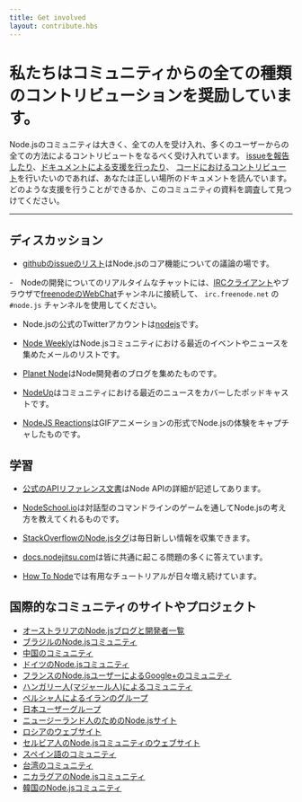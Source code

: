```yaml
---
title: Get involved
layout: contribute.hbs
---
```


<!--
# We encourage all kinds of contribution from the community.
-->
# 私たちはコミュニティからの全ての種類のコントリビューションを奨励しています。

<!--
The Node.js community is large, inclusive, and excited to enable as many users
to contribute in whatever way they can. If you want to [report an
issue](https://github.com/nodejs/node/issues), [help with
documentation](/en/get-involved/contribute/) or [contribute to the code
base](/en/get-involved/development/) of the project, you’ve come to the
right place. Explore our community resources to find out how you can help:
-->

Node.jsのコミュニティは大きく、全ての人を受け入れ、多くのユーザーからの全ての方法によるコントリビュートをなるべく受け入れています。
[issueを報告したり](https://github.com/nodejs/node/issues)、[ドキュメントによる支援を行ったり](/ja/get-involved/contribute/)、
[コードにおけるコントリビュート](/ja/get-involved/development/)を行いたいのであれば、あなたは正しい場所のドキュメントを読んでいます。
どのような支援を行うことができるか、このコミュニティの資料を調査して見つけてください。

<hr>

<!--
## Discussion
-->

## ディスカッション

<!--
- The [github issues list](https://github.com/nodejs/node/issues) the place for discussion of Node.js core features

- For real-time chat about Node development go to `irc.freenode.net` in the `#node.js` channel with an [IRC client](http://en.wikipedia.org/wiki/Comparison_of_Internet_Relay_Chat_clients) or connect in your web browser to the channel using [freenode's WebChat](http://webchat.freenode.net/?channels=node.js).

- The official Node.js Twitter account is [nodejs](https://twitter.com/nodejs)

- [Node Weekly](http://nodeweekly.com) is an email list that gathers up the latest events and news from around the Node.js community.

- [Planet Node](http://planetnodejs.com) is an aggregator of Node developer blogs.

- [NodeUp](http://nodeup.com) is a podcast covering the latest Node news in the community.

- [NodeJS Reactions](http://nodejsreactions.tumblr.com) captures the Node.js experience in the form of animated GIFs.
-->

- [githubのissueのリスト](https://github.com/nodejs/node/issues)はNode.jsのコア機能についての議論の場です。

-　Nodeの開発についてのリアルタイムなチャットには、[IRCクライアント](http://en.wikipedia.org/wiki/Comparison_of_Internet_Relay_Chat_clients)やブラウザで[freenodeのWebChat](http://webchat.freenode.net/?channels=node.js)チャンネルに接続して、 `irc.freenode.net` の `#node.js` チャンネルを使用してください。

- Node.jsの公式のTwitterアカウントは[nodejs](https://twitter.com/nodejs)です。

- [Node Weekly](http://nodeweekly.com)はNode.jsコミュニティにおける最近のイベントやニュースを集めたメールのリストです。

- [Planet Node](http://planetnodejs.com)はNode開発者のブログを集めたものです。

- [NodeUp](http://nodeup.com)はコミュニティにおける最近のニュースをカバーしたポッドキャストです。

- [NodeJS Reactions](http://nodejsreactions.tumblr.com)はGIFアニメーションの形式でNode.jsの体験をキャプチャしたものです。

<!--
## Learning
-->

## 学習

<!--
- [Official API reference documentation](/api) details the Node API.

- [NodeSchool.io](http://nodeschool.io) will teach you Node.js concepts via interactive command-line games.

- [StackOverflow Node.js tag](http://stackoverflow.com/questions/tagged/node.js) collects new information every day.

- [docs.nodejitsu.com](http://docs.nodejitsu.com/) answers many of the common problems people come across.

- [How To Node](http://howtonode.org/) has a growing number of useful tutorials.
-->

- [公式のAPIリファレンス文書](/api)はNode APIの詳細が記述してあります。

- [NodeSchool.io](http://nodeschool.io)は対話型のコマンドラインのゲームを通してNode.jsの考え方を教えてくれるものです。

- [StackOverflowのNode.jsタグ](http://stackoverflow.com/questions/tagged/node.js)は毎日新しい情報を収集できます。

- [docs.nodejitsu.com](http://docs.nodejitsu.com/)は皆に共通に起こる問題の多くに答えています。

- [How To Node](http://howtonode.org/)では有用なチュートリアルが日々増え続けています。

<!--
## International community sites and projects
-->

## 国際的なコミュニティのサイトやプロジェクト

<!--
- [Australian Node.js blog &amp; developers listing](http://nodejs.org.au/)
- [Brazilian community of Node.js](http://www.nodebr.com/)
- [Chinese community](http://cnodejs.org)
- [German Node.js community](http://nodecode.de)
- [Google+ Community of Node.js French users](https://plus.google.com/communities/113346206415381691435)
- [Hungarian (Magyar) community](http://nodehun.blogspot.com/)
- [Iran group in Persian](http://nodejs.ir)
- [Japan user group](http://nodejs.jp/)
- [Node.js site for Kiwis](http://nodejs.geek.nz/)
- [Russian website](http://node-center.ru/)
- [Serbian Node.js community website](http://nodejs.rs/)
- [Spanish language community](http://nodehispano.com)
- [Taiwan community](http://nodejs.tw)
- [Nicaragua Node.js community](http://nodenica.com/)
- [Korean Node.js community](http://nodejs.github.io/nodejs-ko/)
-->

- [オーストラリアのNode.jsブログと開発者一覧](http://nodejs.org.au/)
- [ブラジルのNode.jsコミュニティ](http://www.nodebr.com/)
- [中国のコミュニティ](http://cnodejs.org)
- [ドイツのNode.jsコミュニティ](http://nodecode.de)
- [フランスのNode.jsユーザーによるGoogle+のコミュニティ](https://plus.google.com/communities/113346206415381691435)
- [ハンガリー人(マジャール人)によるコミュニティ](http://nodehun.blogspot.com/)
- [ペルシャ人によるイランのグループ](http://nodejs.ir)
- [日本ユーザーグループ](http://nodejs.jp/)
- [ニュージーランド人のためのNode.jsサイト](http://nodejs.geek.nz/)
- [ロシアのウェブサイト](http://node-center.ru/)
- [セルビア人のNode.jsコミュニティのウェブサイト](http://nodejs.rs/)
- [スペイン語のコミュニティ](http://nodehispano.com)
- [台湾のコミュニティ](http://nodejs.tw)
- [ニカラグアのNode.jsコミュニティ](http://nodenica.com/)
- [韓国のNode.jsコミュニティ](http://nodejs.github.io/nodejs-ko/)

